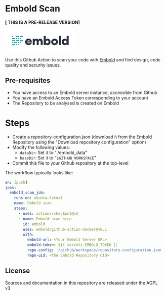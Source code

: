 # Embold Scan

**[ THIS IS A PRE-RELEASE VERSION]**

<img src="./images/embold-logo.png">

Use this Github Action to scan your code with [Embold](https://embold.io) and find design, code quality and security issues.

## Pre-requisites

* You have access to an Embold server instance, accessible from Github
* You have an Embold Access Token corresponding to your account
* The Repository to be analysed is created on Embold

# Steps
* Create a repository-configuration.json (download it from the Embold Repository using the "Download repository configuration" option)
* Modify the following values:
    - `dataDir`: Set it to "./embold_data"
    - `baseDir`: Set it to "`$GITHUB_WORKSPACE`"
* Commit this file to your Github repository at the top-level

The workflow typically looks like:

```yaml
on: [push]
jobs:
  embold_scan_job:
    runs-on: ubuntu-latest
    name: Embold scan
    steps:
      - uses: actions/checkout@v2
      - name: Embold scan step
        id: embold
        uses: embold/github-action-docker@v0.1
        with:
          embold-url: <Your Embold Server URL>
          embold-token: ${{ secrets.EMBOLD_TOKEN }}
          repo-config: '/github/workspace/repository-configuration.json'
          repo-uid: <The Embold Repository UID>
```

## License
Sources and documentation in this repository are released under the AGPL v3
